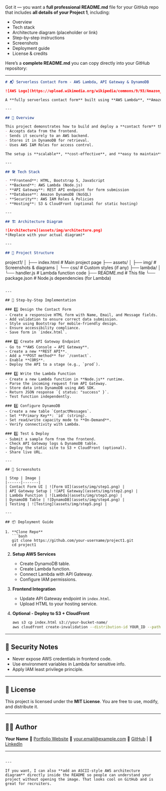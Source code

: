 Got it — you want a **full professional README.md** file for your GitHub repo that includes **all details of your Project 1**, including:

* Overview
* Tech stack
* Architecture diagram (placeholder or link)
* Step-by-step instructions
* Screenshots
* Deployment guide
* License & credits

Here’s a **complete README.md** you can copy directly into your GitHub repository:

---

```markdown
# 📬 Serverless Contact Form - AWS Lambda, API Gateway & DynamoDB

![AWS Logo](https://upload.wikimedia.org/wikipedia/commons/9/93/Amazon_Web_Services_Logo.svg)

A **fully serverless contact form** built using **AWS Lambda**, **Amazon API Gateway**, and **DynamoDB**, designed for seamless form submissions without the need for a traditional backend server. Perfect for **static websites**, **portfolios**, and **low-cost scalable solutions**.

---

## 📖 Overview

This project demonstrates how to build and deploy a **contact form** that:
- Accepts data from the frontend.
- Sends it securely to an AWS backend.
- Stores it in DynamoDB for retrieval.
- Uses AWS IAM Roles for access control.

The setup is **scalable**, **cost-effective**, and **easy to maintain**.

---

## 🛠 Tech Stack

- **Frontend**: HTML, Bootstrap 5, JavaScript  
- **Backend**: AWS Lambda (Node.js)  
- **API Gateway**: REST API endpoint for form submission  
- **Database**: Amazon DynamoDB (NoSQL)  
- **Security**: AWS IAM Roles & Policies  
- **Hosting**: S3 & CloudFront (optional for static hosting)  

---

## 🏗 Architecture Diagram

![Architecture](assets/img/architecture.png)  
*(Replace with your actual diagram)*

---

## 📂 Project Structure

```

project1/
│
├── index.html           # Main project page
├── assets/
│   ├── img/             # Screenshots & diagrams
│   └── css/             # Custom styles (if any)
├── lambda/
│   └── handler.js       # Lambda function code
├── README.md            # This file
└── package.json         # Node.js dependencies (for Lambda)

````

---

## 🚀 Step-by-Step Implementation

### 1️⃣ Design the Contact Form
- Create a responsive HTML form with Name, Email, and Message fields.
- Add validation to ensure correct data submission.
- Style using Bootstrap for mobile-friendly design.
- Ensure accessibility compliance.
- Save form in `index.html`.

### 2️⃣ Create API Gateway Endpoint
- Go to **AWS Console → API Gateway**.
- Create a new **REST API**.
- Add a **POST method** for `/contact`.
- Enable **CORS**.
- Deploy the API to a stage (e.g., `prod`).

### 3️⃣ Write the Lambda Function
- Create a new Lambda function in **Node.js** runtime.
- Parse the incoming request from API Gateway.
- Store data into DynamoDB using AWS SDK.
- Return JSON response `{ status: "success" }`.
- Test function independently.

### 4️⃣ Configure DynamoDB
- Create a new table `ContactMessages`.
- Set **Primary Key**: `id` (string).
- Set read/write capacity mode to **On-Demand**.
- Verify connectivity with Lambda.

### 5️⃣ Test & Deploy
- Submit a sample form from the frontend.
- Check API Gateway logs & DynamoDB table.
- Deploy the static site to S3 + CloudFront (optional).
- Share live URL.

---

## 📸 Screenshots

| Step | Image |
|------|-------|
| Contact Form UI | ![Form UI](assets/img/step1.png) |
| API Gateway Setup | ![API Gateway](assets/img/step2.png) |
| Lambda Function | ![Lambda](assets/img/step3.png) |
| DynamoDB Table | ![DynamoDB](assets/img/step4.png) |
| Testing | ![Testing](assets/img/step5.png) |

---

## 📦 Deployment Guide

1. **Clone Repo**
   ```bash
   git clone https://github.com/your-username/project1.git
   cd project1
````

2. **Setup AWS Services**

   * Create DynamoDB table.
   * Create Lambda function.
   * Connect Lambda with API Gateway.
   * Configure IAM permissions.

3. **Frontend Integration**

   * Update API Gateway endpoint in `index.html`.
   * Upload HTML to your hosting service.

4. **Optional - Deploy to S3 + CloudFront**

   ```bash
   aws s3 cp index.html s3://your-bucket-name/
   aws cloudfront create-invalidation --distribution-id YOUR_ID --paths "/*"
   ```

---

## 🔐 Security Notes

* Never expose AWS credentials in frontend code.
* Use environment variables in Lambda for sensitive info.
* Apply IAM least privilege principle.

---

## 📜 License

This project is licensed under the **MIT License**. You are free to use, modify, and distribute it.

---

## 👨‍💻 Author

**Your Name**
💼 [Portfolio Website](https://your-portfolio-link.com)
📧 [your.email@example.com](mailto:your.email@example.com)
🐙 [GitHub](https://github.com/your-username) | 💼 [LinkedIn](https://linkedin.com/in/your-profile)

---

```

---

If you want, I can also **add an ASCII-style AWS architecture diagram** directly inside the README so people can understand your project without opening the image. That looks cool on GitHub and is great for recruiters.
```
